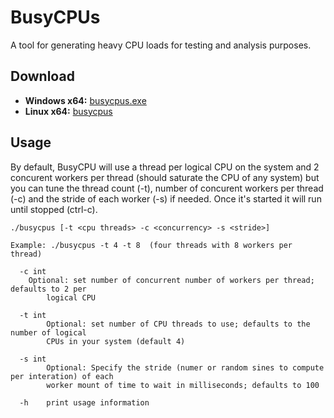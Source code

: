 # BusyCPUs

A tool for generating heavy CPU loads for testing and analysis purposes.

## Download

- **Windows x64:** [busycpus.exe](https://github.com/robert-mcdermott/busycpus/blob/master/bin/busycpus.exe)
- **Linux   x64:** [busycpus](https://github.com/robert-mcdermott/busycpus/blob/master/bin/busycpus)

## Usage

By default, BusyCPU will use a thread per logical CPU on the system and 2 concurent workers per thread (should saturate the CPU of any system) but you can tune the thread count (-t), number of concurent workers per thread (-c) and the stride of each worker (-s) if needed.
Once it's started it will run until stopped (ctrl-c).

```
./busycpus [-t <cpu threads> -c <concurrency> -s <stride>]

Example: ./busycpus -t 4 -t 8  (four threads with 8 workers per thread)

  -c int
  	Optional: set number of concurrent number of workers per thread; defaults to 2 per 
        logical CPU 
  
  -t int
    	Optional: set number of CPU threads to use; defaults to the number of logical 
        CPUs in your system (default 4)

  -s int
    	Optional: Specify the stride (numer or random sines to compute per interation) of each
        worker mount of time to wait in milliseconds; defaults to 100 

  -h	print usage information
```
